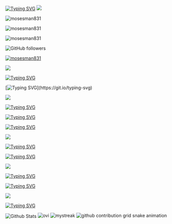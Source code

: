 [![Typing SVG](https://readme-typing-svg.demolab.com?font=Unbounded&duration=2000&pause=2000&color=20C20E&center=true&multiline=true&width=520&height=60&lines=Hi!+I'm+Moses;A+cybersecurity+developer+from+Hong+Kong)](https://git.io/typing-svg)
![](https://cdn.discordapp.com/attachments/297582971488174096/489474400329007115/1.gif)
<p align="left"> <img src="https://komarev.com/ghpvc/?username=mosesman831&label=Profile%20views&color=blueviolet&style=for-the-badge" alt="mosesman831" /> </p>
<p align="left"> <img src="https://img.shields.io/badge/Alt-manm15-blueviolet?style=for-the-badge" alt="mosesman831" /> </p>
<p align="left"> <img src="https://img.shields.io/badge/Account-PRO-blueviolet?style=for-the-badge" alt="mosesman831" /> </p>


![GitHub followers](https://img.shields.io/github/followers/mosesman831?color=blueviolet&label=GitHub%20Followers&style=for-the-badge)

<p align="left"> <a href="https://github.com/ryo-ma/github-profile-trophy"><img src="https://github-profile-trophy.vercel.app/?username=mosesman831&theme=algolia" alt="mosesman831" /></a> </p>

![](https://cdn.discordapp.com/attachments/297582971488174096/489474400329007115/1.gif)

[![Typing SVG](https://readme-typing-svg.demolab.com?font=Roboto&duration=4000&pause=5000&color=20C20E&center=true&width=500&height=100&lines=About+Me)](https://git.io/typing-svg)

[![Typing SVG](https://readme-typing-svg.demolab.com?font=Roboto&duration=3000&pause=3000&color=20C20E&center=true&multiline=true&width=500&height=100&lines=Hello%F0%9F%91%8B%2C+I+am+Moses!;I+am+a+software+developer+from+Hong+Kong.;You+can+view+all+my+projects%2C+skills%2C+languages+below.)](https://git.io/typing-svg)

![](https://cdn.discordapp.com/attachments/297582971488174096/489474400329007115/1.gif)

[![Typing SVG](https://readme-typing-svg.demolab.com?font=Roboto&duration=4000&pause=5000&color=20C20E&center=true&multiline=true&width=500&height=100&lines=Projects)](https://git.io/typing-svg)

[![Typing SVG](https://readme-typing-svg.demolab.com?font=Roboto&duration=500&pause=500&color=20C20E&center=true&width=500&height=100&lines=SPSE.gq;Neptune+V;Plasma+Executor;PR0T0N;ContWeb;SPSEmus;ByteX+Antivirus;OpenBAT)](https://git.io/typing-svg)

[![Typing SVG](https://readme-typing-svg.demolab.com?font=Roboto&duration=4000&pause=1000&color=20C20E&center=true&multiline=true&width=435&lines=Currently+working+on+SPSE.gq)](https://git.io/typing-svg)

![](https://cdn.discordapp.com/attachments/297582971488174096/489474400329007115/1.gif)

[![Typing SVG](https://readme-typing-svg.demolab.com?font=Roboto&duration=2000&pause=5000&color=20C20E&center=true&width=435&lines=Languages%3A)](https://git.io/typing-svg)

[![Typing SVG](https://readme-typing-svg.demolab.com?font=Roboto&duration=300&pause=300&color=20C20E&center=true&width=435&lines=HTML;CSS;JavaScript;Python;TypeScript;C%23;VB.net;Java;BatchFile;Powershell)](https://git.io/typing-svg)

![](https://cdn.discordapp.com/attachments/297582971488174096/489474400329007115/1.gif)

[![Typing SVG](https://readme-typing-svg.demolab.com?font=Roboto&duration=3000&pause=3000&color=20C20E&center=true&width=500&height=100&lines=Skills)](https://git.io/typing-svg)

[![Typing SVG](https://readme-typing-svg.demolab.com?font=Roboto&duration=300&pause=300&color=20C20E&center=true&width=500&height=100&lines=Full-Stack+Developer;Backend;Frontend)](https://git.io/typing-svg)

![](https://cdn.discordapp.com/attachments/297582971488174096/489474400329007115/1.gif)

[![Typing SVG](https://readme-typing-svg.demolab.com?font=Roboto&duration=3000&pause=3000&color=20C20E&center=true&width=500&height=100&lines=Stats)](https://git.io/typing-svg)

<img align="center" src="https://github-readme-stats.vercel.app/api?username=mosesman831&include_all_commits=true&count_private=true&show_icons=true&line_height=20&title_color=2B5BBD&icon_color=1124BB&text_color=A1A1A1&bg_color=0,000000,130F40" alt="Github Stats"/>

<img src="https://github-readme-stats.vercel.app/api/top-langs?username=mosesman831&show_icons=true&locale=en&layout=compact&theme=chartreuse-dark" alt="ovi" />

<img src="https://github-readme-streak-stats.herokuapp.com/?user=mosesman831&theme=algolia" alt="mystreak"/>

<picture>
  <source media="(prefers-color-scheme: dark)" srcset="https://raw.githubusercontent.com/mosesman831/mosesman831/output/github-contribution-grid-snake-dark.svg">
  <source media="(prefers-color-scheme: light)" srcset="https://raw.githubusercontent.com/mosesman831/mosesman831/output/github-contribution-grid-snake.svg">
  <img alt="github contribution grid snake animation" src="https://raw.githubusercontent.com/mosesman831/mosesman831/output/github-contribution-grid-snake.svg">
</picture>
